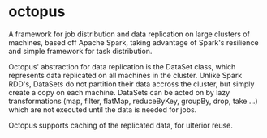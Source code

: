 # octopus

A framework for job distribution and data replication on large clusters of machines, based off Apache Spark, taking advantage of Spark's 
resilience and simple framework for task distribution. 

Octopus' abstraction for data replication is the DataSet class, which represents data replicated on all machines in the cluster. 
Unlike Spark RDD's, DataSets do not partition their data accross the cluster, but simply create a copy on each machine. 
DataSets can be acted on by lazy transformations (map, filter, flatMap, reduceByKey, groupBy, drop, take ...) which are not executed until the data is needed for jobs.

Octopus supports caching of the replicated data, for ulterior reuse. 
